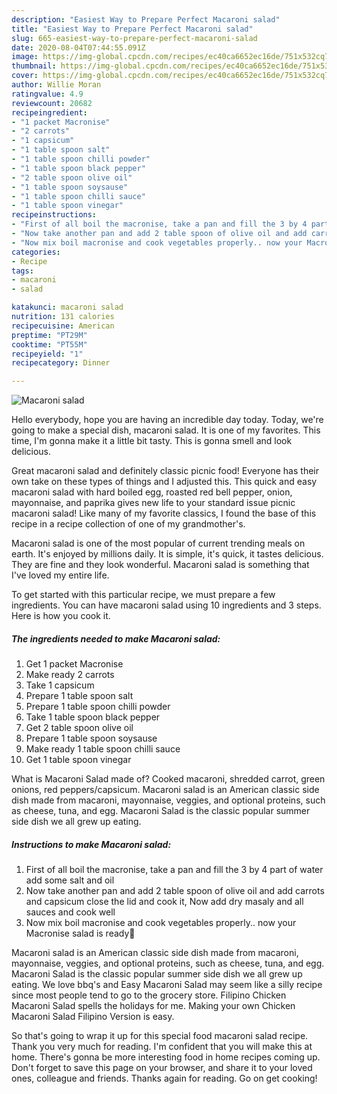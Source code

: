 ```yaml
---
description: "Easiest Way to Prepare Perfect Macaroni salad"
title: "Easiest Way to Prepare Perfect Macaroni salad"
slug: 665-easiest-way-to-prepare-perfect-macaroni-salad
date: 2020-08-04T07:44:55.091Z
image: https://img-global.cpcdn.com/recipes/ec40ca6652ec16de/751x532cq70/macaroni-salad-recipe-main-photo.jpg
thumbnail: https://img-global.cpcdn.com/recipes/ec40ca6652ec16de/751x532cq70/macaroni-salad-recipe-main-photo.jpg
cover: https://img-global.cpcdn.com/recipes/ec40ca6652ec16de/751x532cq70/macaroni-salad-recipe-main-photo.jpg
author: Willie Moran
ratingvalue: 4.9
reviewcount: 20682
recipeingredient:
- "1 packet Macronise"
- "2 carrots"
- "1 capsicum"
- "1 table spoon salt"
- "1 table spoon chilli powder"
- "1 table spoon black pepper"
- "2 table spoon olive oil"
- "1 table spoon soysause"
- "1 table spoon chilli sauce"
- "1 table spoon vinegar"
recipeinstructions:
- "First of all boil the macronise, take a pan and fill the 3 by 4 part of water add some salt and oil"
- "Now take another pan and add 2 table spoon of olive oil and add carrots and capsicum close the lid and cook it, Now add dry masaly and all sauces and cook well"
- "Now mix boil macronise and cook vegetables properly.. now your Macronise salad is ready🥗"
categories:
- Recipe
tags:
- macaroni
- salad

katakunci: macaroni salad 
nutrition: 131 calories
recipecuisine: American
preptime: "PT29M"
cooktime: "PT55M"
recipeyield: "1"
recipecategory: Dinner

---
```



![Macaroni salad](https://img-global.cpcdn.com/recipes/ec40ca6652ec16de/751x532cq70/macaroni-salad-recipe-main-photo.jpg)

Hello everybody, hope you are having an incredible day today. Today, we're going to make a special dish, macaroni salad. It is one of my favorites. This time, I'm gonna make it a little bit tasty. This is gonna smell and look delicious.

Great macaroni salad and definitely classic picnic food! Everyone has their own take on these types of things and I adjusted this. This quick and easy macaroni salad with hard boiled egg, roasted red bell pepper, onion, mayonnaise, and paprika gives new life to your standard issue picnic macaroni salad! Like many of my favorite classics, I found the base of this recipe in a recipe collection of one of my grandmother&#39;s.

Macaroni salad is one of the most popular of current trending meals on earth. It's enjoyed by millions daily. It is simple, it's quick, it tastes delicious. They are fine and they look wonderful. Macaroni salad is something that I've loved my entire life.


To get started with this particular recipe, we must prepare a few ingredients. You can have macaroni salad using 10 ingredients and 3 steps. Here is how you cook it.

<!--inarticleads1-->

##### The ingredients needed to make Macaroni salad:

1. Get 1 packet Macronise
1. Make ready 2 carrots
1. Take 1 capsicum
1. Prepare 1 table spoon salt
1. Prepare 1 table spoon chilli powder
1. Take 1 table spoon black pepper
1. Get 2 table spoon olive oil
1. Prepare 1 table spoon soysause
1. Make ready 1 table spoon chilli sauce
1. Get 1 table spoon vinegar


What is Macaroni Salad made of? Cooked macaroni, shredded carrot, green onions, red peppers/capsicum. Macaroni salad is an American classic side dish made from macaroni, mayonnaise, veggies, and optional proteins, such as cheese, tuna, and egg. Macaroni Salad is the classic popular summer side dish we all grew up eating. 

<!--inarticleads2-->

##### Instructions to make Macaroni salad:

1. First of all boil the macronise, take a pan and fill the 3 by 4 part of water add some salt and oil
1. Now take another pan and add 2 table spoon of olive oil and add carrots and capsicum close the lid and cook it, Now add dry masaly and all sauces and cook well
1. Now mix boil macronise and cook vegetables properly.. now your Macronise salad is ready🥗


Macaroni salad is an American classic side dish made from macaroni, mayonnaise, veggies, and optional proteins, such as cheese, tuna, and egg. Macaroni Salad is the classic popular summer side dish we all grew up eating. We love bbq&#39;s and Easy Macaroni Salad may seem like a silly recipe since most people tend to go to the grocery store. Filipino Chicken Macaroni Salad spells the holidays for me. Making your own Chicken Macaroni Salad Filipino Version is easy. 

So that's going to wrap it up for this special food macaroni salad recipe. Thank you very much for reading. I'm confident that you will make this at home. There's gonna be more interesting food in home recipes coming up. Don't forget to save this page on your browser, and share it to your loved ones, colleague and friends. Thanks again for reading. Go on get cooking!
